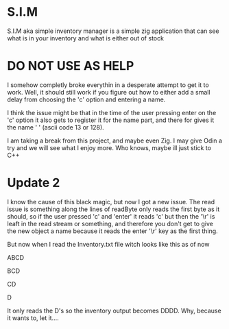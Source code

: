 # S.I.M
S.I.M aka simple inventory manager is a simple zig application that can see what is in your inventory and what is either out of stock

# DO NOT USE AS HELP

I somehow completly broke everythin in a desperate attempt to get it to work. Well, it should still work if you figure out how to either add a small delay from choosing the 'c' option and entering a name.

I think the issue might be that in the time of the user pressing enter on the 'c' option it also gets to register it for the name part, and there for gives it the name ' ' (ascii code 13 or 128).

I am taking a break from this project, and maybe even Zig. I may give Odin a try and we will see what I enjoy more. Who knows, maybe ill just stick to C++

# Update 2

I know the cause of this black magic, but now I got a new issue. The read issue is something along the lines of readByte only reads the first byte as it should, so if the user pressed 'c' and 'enter' it reads 'c' but then the '\r' is leaft in the read stream or something, and therefore you don't get to give the new object a name because it reads the enter '\r' key as the first thing.

But now when I read the Inventory.txt file witch looks like this as of now

ABCD

BCD

CD

D

It only reads the D's so the inventory output becomes DDDD. Why, because it wants to, let it....
